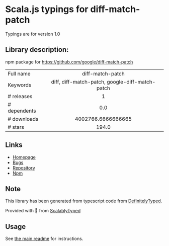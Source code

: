 
# Scala.js typings for diff-match-patch

Typings are for version 1.0

## Library description:
npm package for https://github.com/google/diff-match-patch

|                    |                 |
| ------------------ | :-------------: |
| Full name          | diff-match-patch |
| Keywords           | diff, diff-match-patch, google-diff-match-patch |
| # releases         | 1 |
| # dependents       | 0.0 |
| # downloads        | 4002766.6666666665 |
| # stars            | 194.0 |

## Links
- [Homepage](https://github.com/JackuB/diff-match-patch#readme)
- [Bugs](https://github.com/JackuB/diff-match-patch/issues)
- [Repository](https://github.com/JackuB/diff-match-patch)
- [Npm](https://www.npmjs.com/package/diff-match-patch)
    


## Note
This library has been generated from typescript code from [DefinitelyTyped](https://definitelytyped.org).

Provided with :purple_heart: from [ScalablyTyped](https://github.com/oyvindberg/ScalablyTyped)

## Usage
See [the main readme](../../readme.md) for instructions.



